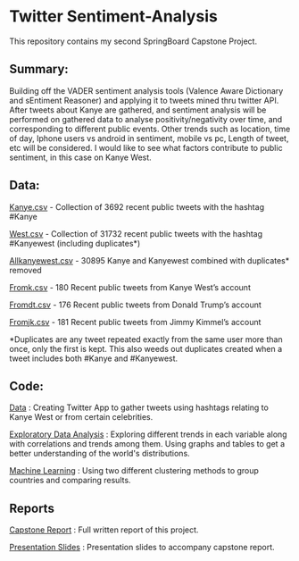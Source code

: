 # Twitter Sentiment-Analysis


This repository contains my second SpringBoard Capstone Project.

## Summary: 
Building off the VADER sentiment analysis tools (Valence Aware Dictionary and sEntiment Reasoner) and applying it to tweets mined thru twitter API. After tweets about Kanye are gathered, and sentiment analysis will be performed on gathered data to analyse positivity/negativity over time, and corresponding to different public events. Other trends such as location, time of day, Iphone users vs android in sentiment, mobile vs pc, Length of tweet, etc will be considered. I would like to see what factors contribute to public sentiment, in this case on Kanye West. 

## Data:

[Kanye.csv](https://github.com/SilasNeptune/Sentiment-Analysis/blob/master/kanye.csv) - Collection of 3692 recent public tweets with the hashtag #Kanye

[West.csv](https://github.com/SilasNeptune/Sentiment-Analysis/blob/master/west.csv) - Collection of 31732 recent public tweets with the hashtag #Kanyewest (including duplicates*)

[Allkanyewest.csv](https://github.com/SilasNeptune/Sentiment-Analysis/blob/master/allkanyewest.csv) - 30895 Kanye and Kanyewest combined with duplicates* removed

[Fromk.csv](https://github.com/SilasNeptune/Sentiment-Analysis/blob/master/fromk.csv) - 180 Recent public tweets from Kanye West’s account 

[Fromdt.csv](https://github.com/SilasNeptune/Sentiment-Analysis/blob/master/fromdt.csv) - 176 Recent public tweets from Donald Trump’s account

[Fromjk.csv](https://github.com/SilasNeptune/Sentiment-Analysis/blob/master/fromjk.csv) - 181 Recent public tweets from Jimmy Kimmel’s account

*Duplicates are any tweet repeated exactly from the same user more than once, only the first is kept. This also weeds out duplicates created when a tweet includes both #Kanye and #Kanyewest.


## Code:

[Data](https://github.com/SilasNeptune/Sentiment-Analysis/blob/master/Data.ipynb) : Creating Twitter App to gather tweets using hashtags relating to Kanye West or from certain celebrities. 


[Exploratory Data Analysis](https://github.com/SilasNeptune/Dental-Health-in-Youth/blob/master/EDA_and_Inferential_Statistics.ipynb) : Exploring different trends in each variable along with correlations and trends among them. Using graphs and tables to get a better understanding of the world's distributions.


[Machine Learning](https://github.com/SilasNeptune/Dental-Health-in-Youth/blob/master/Machine%20Learning.ipynb) : Using two different clustering methods to group countries and comparing results.

## Reports
 
[Capstone Report](https://github.com/SilasNeptune/Dental-Health-in-Youth/blob/master/Capstone%20Project%201.pdf) : Full written report of this project.

[Presentation Slides](https://github.com/SilasNeptune/Dental-Health-in-Youth/blob/master/Dental%20Issues%20in%20Youth%20across%20the%20Globe.pdf) : Presentation slides to accompany capstone report.

